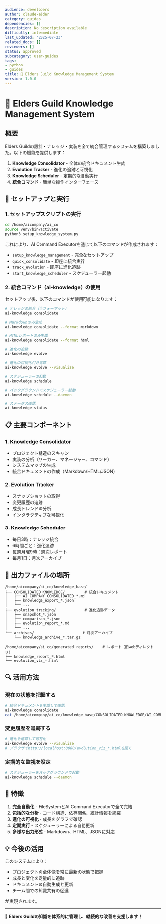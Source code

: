 ```yaml
---
audience: developers
author: claude-elder
category: guides
dependencies: []
description: No description available
difficulty: intermediate
last_updated: '2025-07-23'
related_docs: []
reviewers: []
status: approved
subcategory: user-guides
tags:
- python
- guides
title: 🎯 Elders Guild Knowledge Management System
version: 1.0.0
---
```


# 🎯 Elders Guild Knowledge Management System

## 概要

Elders Guildの設計・ナレッジ・実装を全て統合管理するシステムを構築しました。以下の機能を提供します：

1. **Knowledge Consolidator** - 全体の統合ドキュメント生成
2. **Evolution Tracker** - 進化の追跡と可視化
3. **Knowledge Scheduler** - 定期的な自動実行
4. **統合コマンド** - 簡単な操作インターフェース

## 🚀 セットアップと実行

### 1. セットアップスクリプトの実行

```bash
cd /home/aicompany/ai_co
source venv/bin/activate
python3 setup_knowledge_system.py
```

これにより、AI Command Executorを通じて以下のコマンドが作成されます：
- `setup_knowledge_management` - 完全なセットアップ
- `quick_consolidate` - 即座に統合実行
- `track_evolution` - 即座に進化追跡
- `start_knowledge_scheduler` - スケジューラー起動

### 2. 統合コマンド（ai-knowledge）の使用

セットアップ後、以下のコマンドが使用可能になります：

```bash
# ナレッジの統合（全フォーマット）
ai-knowledge consolidate

# Markdownのみ生成
ai-knowledge consolidate --format markdown

# HTMLレポートのみ生成
ai-knowledge consolidate --format html

# 進化の追跡
ai-knowledge evolve

# 進化の可視化付き追跡
ai-knowledge evolve --visualize

# スケジューラーの起動
ai-knowledge schedule

# バックグラウンドでスケジューラー起動
ai-knowledge schedule --daemon

# ステータス確認
ai-knowledge status
```

## 📋 主要コンポーネント

### 1. Knowledge Consolidator
- プロジェクト構造のスキャン
- 実装の分析（ワーカー、マネージャー、コマンド）
- システムマップの生成
- 統合ドキュメントの作成（Markdown/HTML/JSON）

### 2. Evolution Tracker
- スナップショットの取得
- 変更履歴の追跡
- 成長トレンドの分析
- インタラクティブな可視化

### 3. Knowledge Scheduler
- 毎日3時：ナレッジ統合
- 6時間ごと：進化追跡
- 毎週月曜9時：週次レポート
- 毎月1日：月次アーカイブ

## 📁 出力ファイルの場所

```
/home/aicompany/ai_co/knowledge_base/
├── CONSOLIDATED_KNOWLEDGE/         # 統合ドキュメント
│   ├── AI_COMPANY_CONSOLIDATED_*.md
│   ├── knowledge_export_*.json
│   └── ...
├── evolution_tracking/             # 進化追跡データ
│   ├── snapshot_*.json
│   ├── comparison_*.json
│   ├── evolution_report_*.md
│   └── ...
└── archives/                      # 月次アーカイブ
    └── knowledge_archive_*.tar.gz

/home/aicompany/ai_co/generated_reports/    # レポート（旧webディレクトリ）
├── knowledge_report_*.html
└── evolution_viz_*.html
```

## 🔍 活用方法

### 現在の状態を把握する
```bash
# 統合ドキュメントを生成して確認
ai-knowledge consolidate
cat /home/aicompany/ai_co/knowledge_base/CONSOLIDATED_KNOWLEDGE/AI_COMPANY_CONSOLIDATED_*.md
```

### 変更履歴を追跡する
```bash
# 進化を追跡して可視化
ai-knowledge evolve --visualize
# ブラウザでhttp://localhost:8080/evolution_viz_*.htmlを開く
```

### 定期的な監視を設定
```bash
# スケジューラーをバックグラウンドで起動
ai-knowledge schedule --daemon
```

## 🎨 特徴

1. **完全自動化** - FileSystemとAI Command Executorで全て完結
2. **包括的な分析** - コード構造、依存関係、統計情報を網羅
3. **進化の可視化** - 成長をグラフで確認
4. **定期実行** - スケジューラーによる自動更新
5. **多様な出力形式** - Markdown、HTML、JSONに対応

## 💡 今後の活用

このシステムにより：
- プロジェクトの全体像を常に最新の状態で把握
- 成長と変化を定量的に追跡
- ドキュメントの自動生成と更新
- チーム間での知識共有の促進

が実現されます。

---

**🎯 Elders Guildの知識を体系的に管理し、継続的な改善を支援します！**
